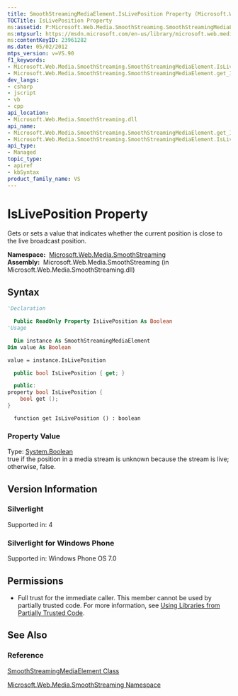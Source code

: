 ```yaml
---
title: SmoothStreamingMediaElement.IsLivePosition Property (Microsoft.Web.Media.SmoothStreaming)
TOCTitle: IsLivePosition Property
ms:assetid: P:Microsoft.Web.Media.SmoothStreaming.SmoothStreamingMediaElement.IsLivePosition
ms:mtpsurl: https://msdn.microsoft.com/en-us/library/microsoft.web.media.smoothstreaming.smoothstreamingmediaelement.isliveposition(v=VS.90)
ms:contentKeyID: 23961282
ms.date: 05/02/2012
mtps_version: v=VS.90
f1_keywords:
- Microsoft.Web.Media.SmoothStreaming.SmoothStreamingMediaElement.IsLivePosition
- Microsoft.Web.Media.SmoothStreaming.SmoothStreamingMediaElement.get_IsLivePosition
dev_langs:
- csharp
- jscript
- vb
- cpp
api_location:
- Microsoft.Web.Media.SmoothStreaming.dll
api_name:
- Microsoft.Web.Media.SmoothStreaming.SmoothStreamingMediaElement.get_IsLivePosition
- Microsoft.Web.Media.SmoothStreaming.SmoothStreamingMediaElement.IsLivePosition
api_type:
- Managed
topic_type:
- apiref
- kbSyntax
product_family_name: VS
---
```


# IsLivePosition Property

Gets or sets a value that indicates whether the current position is close to the live broadcast position.

**Namespace:**  [Microsoft.Web.Media.SmoothStreaming](microsoft-web-media-smoothstreaming-namespace_1.md)  
**Assembly:**  Microsoft.Web.Media.SmoothStreaming (in Microsoft.Web.Media.SmoothStreaming.dll)

## Syntax

```vb
'Declaration

  Public ReadOnly Property IsLivePosition As Boolean
'Usage

  Dim instance As SmoothStreamingMediaElement
Dim value As Boolean

value = instance.IsLivePosition
```

```csharp
  public bool IsLivePosition { get; }
```

```cpp
  public:
property bool IsLivePosition {
    bool get ();
}
```

```jscript
  function get IsLivePosition () : boolean
```

### Property Value

Type: [System.Boolean](https://msdn.microsoft.com/library/a28wyd50)  
true if the position in a media stream is unknown because the stream is live; otherwise, false.  

## Version Information

### Silverlight

Supported in: 4  

### Silverlight for Windows Phone

Supported in: Windows Phone OS 7.0  

## Permissions

  - Full trust for the immediate caller. This member cannot be used by partially trusted code. For more information, see [Using Libraries from Partially Trusted Code](https://msdn.microsoft.com/library/8skskf63).

## See Also

### Reference

[SmoothStreamingMediaElement Class](smoothstreamingmediaelement-class-microsoft-web-media-smoothstreaming_1.md)

[Microsoft.Web.Media.SmoothStreaming Namespace](microsoft-web-media-smoothstreaming-namespace_1.md)

